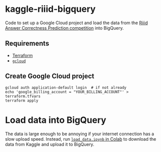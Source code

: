 # kaggle-riiid-bigquery

Code to set up a Google Cloud project and load the data from the [Riiid Answer Correctness Prediction competition](https://www.kaggle.com/c/riiid-test-answer-prediction/overview) into BigQuery.

## Requirements

* [Terraform](https://learn.hashicorp.com/tutorials/terraform/install-cli)
* [`gcloud`](https://cloud.google.com/sdk/docs/install)

## Create Google Cloud project

```
gcloud auth application-default login  # if not already
echo 'google_billing_account = "YOUR_BILLING_ACCOUNT"' > terraform.tfvars
terraform apply
```

# Load data into BigQuery

The data is large enough to be annoying if your internet connection has a slow upload speed.
Instead, run [`load_data.ipynb` in Colab](https://colab.research.google.com/github/tomwphillips/kaggle-riiid-bigquery/blob/main/load_data.ipynb) to download the data from Kaggle and upload it to BigQuery.
